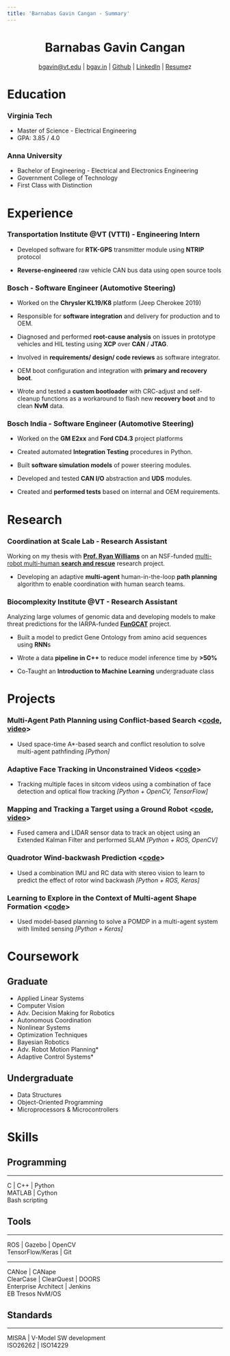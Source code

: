 ```yaml
---
title: 'Barnabas Gavin Cangan - Summary'
---
```


<h1 align='center'> Barnabas Gavin Cangan </h1>
<p align='center'> 
<a href='mailto:bgavin@vt.edu'>bgavin@vt.edu</a>  |  
<a href='http://bgav.in'>bgav.in</a>  |  
<a href='https://github.com/gavincangan'>Github</a>  |  
<a href='https://www.linkedin.com/in/cangan'>LinkedIn</a>  |  
<a href='https://resume.bgav.in'>Resume</a>z
</p>

<!-- [ **GitHub**](https://github.com/gavincangan)\ -->
<!-- [ **LinkedIn**](https://www.linkedin.com/in/cangan) -->

Education
=========

### Virginia Tech

- Master of Science - Electrical Engineering
- GPA: 3.85 / 4.0

### Anna University

- Bachelor of Engineering - Electrical and Electronics Engineering
- Government College of Technology
- First Class with Distinction

Experience
==========

### Transportation Institute @VT (VTTI) - Engineering Intern

- Developed software for **RTK-GPS** transmitter module using **NTRIP** protocol

- **Reverse-engineered** raw vehicle CAN bus data using open source tools


### Bosch - Software Engineer (Automotive Steering)

- Worked on the **Chrysler KL19/K8** platform (Jeep Cherokee 2019)

- Responsible for **software integration** and delivery for production and to OEM.

- Diagnosed and performed **root-cause analysis** on issues in prototype vehicles and HIL testing using **XCP** over **CAN** / **JTAG**.

- Involved in **requirements/ design/ code reviews** as software integrator.

- OEM boot configuration and integration with **primary and recovery boot**.

- Wrote and tested a **custom bootloader** with CRC-adjust and self-cleanup functions as a workaround to flash new **recovery boot**
and to clean **NvM** data.


### Bosch India - Software Engineer (Automotive Steering)

- Worked on the **GM E2xx** and **Ford CD4.3** project platforms

- Created automated **Integration Testing** procedures in Python.

- Built **software simulation models** of power steering modules.

- Developed and tested **CAN I/O** abstraction and **UDS** modules.

- Created and **performed tests** based on internal and OEM requirements.


Research
========

### Coordination at Scale Lab - Research Assistant

Working on my thesis with **[Prof. Ryan Williams](https://autonomyandrobotics.centers.vt.edu/people/williams.html)** on an NSF-funded [multi-robot multi-human **search and rescue**](https://www.nsf.gov/awardsearch/showAward?AWD_ID=1830414) research project.

- Developing an adaptive **multi-agent** human-in-the-loop **path planning** algorithm to enable coordination with human search teams.

### Biocomplexity Institute @VT - Research Assistant

Analyzing large volumes of genomic data and developing models to make threat predictions for the IARPA-funded **[FunGCAT](https://www.iarpa.gov/index.php/research-programs/fun-gcat)** project.

- Built a model to predict Gene Ontology from amino acid sequences using **RNN**s

- Wrote a data **pipeline in C++** to reduce model inference time by **&gt;50%**

- Co-Taught an **Introduction to Machine Learning** undergraduate class


Projects
========

### Multi-Agent Path Planning using Conflict-based Search <[code](https://github.com/gavincangan/multiagent-pathfinding), [video](https://www.youtube.com/watch?v=b5KMm729b_4)>

- Used space-time A\*-based search and conflict resolution to solve multi-agent pathfinding *\[Python\]*

### Adaptive Face Tracking in Unconstrained Videos <[code](https://github.com/gavincangan/AdaptiveFaceTracking)>

- Tracking multiple faces in sitcom videos using a combination of face detection and optical flow tracking *\[Python + OpenCV, TensorFlow\]*

### Mapping and Tracking a Target using a Ground Robot <[code](https://github.com/gavincangan/bayesian-robotics), [video](https://www.youtube.com/playlist?list=PLrq85AiKQ1UQ7Xlcx6CEyrwCmWUAM_3p7)>

- Fused camera and LIDAR sensor data to track an object using an Extended Kalman Filter and performed SLAM *\[Python + ROS, OpenCV\]*

### Quadrotor Wind-backwash Prediction <[code](https://github.com/gavincangan/wind-prediction)>

- Used a combination IMU and RC data with stereo vision to learn to predict the effect of rotor wind backwash *\[Python + ROS, Keras\]*

### Learning to Explore in the Context of Multi-agent Shape Formation <[code](https://github.com/gavincangan/modelbased-shapeformation)>

- Used model-based planning to solve a POMDP in a multi-agent system with limited sensing *\[Python + Keras\]*


Coursework
==========

Graduate
--------

- Applied Linear Systems
- Computer Vision
- Adv. Decision Making for Robotics
- Autonomous Coordination
- Nonlinear Systems
- Optimization Techniques
- Bayesian Robotics
- Adv. Robot Motion Planning\*
- Adaptive Control Systems\*

Undergraduate
-------------

- Data Structures
- Object-Oriented Programming
- Microprocessors & Microcontrollers


Skills
======

Programming
-----------

  ----------------- -- --
  C | C++ | Python      
  MATLAB | Cython      
  Bash scripting       

Tools
-----

  ------------------------ -- --
  ROS | Gazebo | OpenCV       
  TensorFlow/Keras | Git      

  -------------------------------- -- --
  CANoe | CANape                      
  ClearCase | ClearQuest | DOORS      
  Enterprise Architect | Jenkins      
  EB Tresos NvM/OS                    

Standards
---------

  -------------------------------- -- --
  MISRA | V-Model SW development      
  ISO26262 | ISO14229                 
